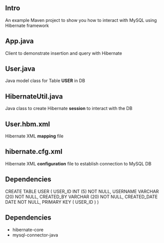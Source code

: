## Intro

An example Maven project to show you how to interact with MySQL using Hibernate framework

## App.java

Client to demonstrate insertion and query with Hibernate

## User.java

Java model class for Table **USER** in DB

## HibernateUtil.java

Java class to create Hibernate **session** to interact with the DB

## User.hbm.xml

Hibernate XML **mapping** file

## hibernate.cfg.xml

Hibernate XML **configuration** file to establish connection to MySQL DB

## Dependencies

CREATE TABLE USER (
 USER_ID INT (5) NOT NULL,
 USERNAME VARCHAR (20) NOT NULL,
 CREATED_BY VARCHAR (20) NOT NULL,
 CREATED_DATE DATE NOT NULL,
 PRIMARY KEY ( USER_ID )
)

## Dependencies

- hibernate-core
- mysql-connector-java
